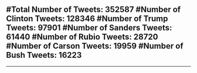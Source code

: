 #Total Number of Tweets: 352587 
#Number of Clinton Tweets: 128346
#Number of Trump Tweets: 97901
#Number of Sanders Tweets: 61440
#Number of Rubio Tweets: 28720
#Number of Carson Tweets: 19959
#Number of Bush Tweets: 16223
---
---
